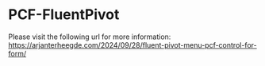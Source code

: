 # PCF-FluentPivot
Please visit the following url for more information:
https://arjanterheegde.com/2024/09/28/fluent-pivot-menu-pcf-control-for-form/ 